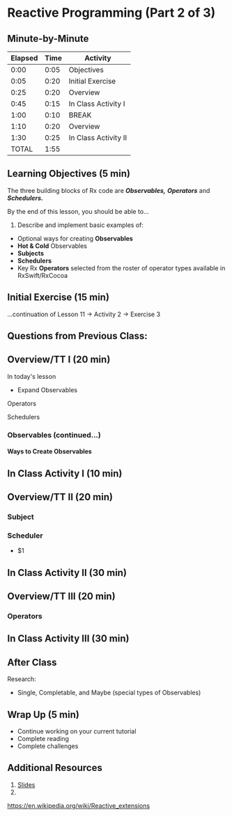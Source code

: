 # Reactive Programming (Part 2 of 3)

<!-- INSTRUCTOR NOTES:
1) For the QuizLet Game in the Initial Exercise:
- the URL is xxxx
2) For Activity 1:
- xxx
3) for Activity 2:
- xxxx
-->

## Minute-by-Minute

| **Elapsed** | **Time**  | **Activity**              |
| ----------- | --------- | ------------------------- |
| 0:00        | 0:05      | Objectives                |
| 0:05        | 0:20      | Initial Exercise          |
| 0:25        | 0:20      | Overview                  |
| 0:45        | 0:15      | In Class Activity I       |
| 1:00        | 0:10      | BREAK                     |
| 1:10        | 0:20      | Overview                  |
| 1:30        | 0:25      | In Class Activity II      |
| TOTAL       | 1:55      |                           |



## Learning Objectives (5 min)

The three building blocks of Rx code are __*Observables,*__ __*Operators*__ and __*Schedulers.*__

By the end of this lesson, you should be able to...

1. Describe and implement basic examples of:
- Optional ways for creating **Observables**  
- **Hot & Cold**  Observables
- **Subjects**
- **Schedulers**
- Key Rx **Operators** selected from the roster of operator types available in RxSwift/RxCocoa


## Initial Exercise (15 min)

...continuation of Lesson 11 -> Activity 2 -> Exercise 3

**Questions from Previous Class:**
-

## Overview/TT I (20 min)


In today's lesson

- Expand Observables

Operators

Schedulers
<!-- overview: Rx is Xx, y, and x (schedulers) -->

<!-- MORE on Observables -->

### Observables (continued...)

<!-- compare Notifications to Observables? -->

#### Ways to Create Observables
<!-- .create() method for Observables
.retry(3)
     .debug() -->

<!-- < TODO: Get examples -->

##
<!-- Hot and cold observables  -->


## In Class Activity I (10 min)

<!-- < TODO: observable exercises ??-->



## Overview/TT II (20 min)

### Subject

<!-- TODO: start with stating it is a Hot, then describe.  -->

<!-- TODO: give 2 progressive examples  -->


### Scheduler

<!-- TODO: show 2 scheduer examples - 1 from rx.playground -->


- $1


## In Class Activity II (30 min)

<!-- TODO: get exercises for subject  -->



## Overview/TT III (20 min)

### Operators

<!-- TODO: list the 4 types -->

<!-- TODO: pick a couple and show examples...esp. those that the class was confused by -->

<!-- TODO: end: You can create your own - show link  -->


## In Class Activity III (30 min)

<!-- TODO: get exercises for Operators  -->



## After Class

Research:

- Single, Completable, and Maybe (special types of Observables)


<!-- TODO: get an exercise for schedulers; 1st, review it in rx.playground, then do an exercise (convert something?) -->



## Wrap Up (5 min)

- Continue working on your current tutorial
- Complete reading
- Complete challenges

## Additional Resources

1. [Slides]()
2.


https://en.wikipedia.org/wiki/Reactive_extensions
